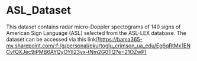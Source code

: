 # ASL_Dataset

This dataset contains radar micro-Doppler spectograms of 140 signs of American Sign Language (ASL) selected from the ASL-LEX database. The dataset can be accessed via this link[!https://bama365-my.sharepoint.com/:f:/g/personal/ekurtoglu_crimson_ua_edu/Eg6qRtMx1ENCvfQXJec9iPMB6AYQyOYlI23vx-tNm2G0TQ?e=21OZwP]

